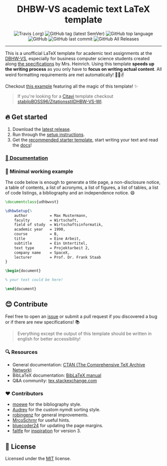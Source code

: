 <div align=center>
<h1>DHBW-VS academic text LaTeX template</h1>

![Travis (.org)](https://img.shields.io/travis/skyfrk/dhbw-vs-latex-template?style=flat&color=brightgreen) ![GitHub tag (latest SemVer)](https://img.shields.io/github/tag/skyfrk/dhbw-vs-latex-template?color=brightgreen&label=version) ![GitHub top language](https://img.shields.io/github/languages/top/skyfrk/dhbw-vs-latex-template?style=flat&color=brightgreen) ![GitHub](https://img.shields.io/github/license/skyfrk/dhbw-vs-latex-template?color=brightgreen) ![GitHub last commit](https://img.shields.io/github/last-commit/skyfrk/dhbw-vs-latex-template) ![GitHub All Releases](https://img.shields.io/github/downloads/skyfrk/dhbw-vs-latex-template/total?style=flat&color=brightgreen)
</div>

---

This is a unofficial LaTeX template for academic text assignments at the [DBHW-VS](https://www.dhbw-vs.de/), especially for business computer science students created along [the specifications](docs/dhbw-text-requirements-2017.md) by Mrs. Heinrich. Using this template **speeds up the writing process** as you only have to **focus on writing actual content**. All weird formatting requirements are met automatically! :beer::sunglasses::v:

Checkout [this example](./docs/examples/full/full.pdf) featuring all the magic of this template! :sparkles:

>If you're looking for a [Citavi](https://www.citavi.com/) template checkout [stabiloBOSS96/ZitationsstilDHBW-VS-WI](https://github.com/stabiloBOSS96/ZitationsstilDHBW-VS-WI).

## :fire: Get started

1. Download the [latest release](https://github.com/skyfrk/dhbw-vs-latex-template/releases/latest).
2. Run through the [setup instructions](./docs/setup.md).
3. Get the [recommended starter template](./docs/examples/starter-recommended), start writing your text and read the [docs](./docs/writing.md)!

### [:open_book: Documentation](./docs/writing.md)

### :file_folder: Minimal working example

The code below is enough to generate a title page, a non-disclosure notice, a table of contents, a list of acronyms, a list of figures, a list of tables, a list of code listings, a bibliography and an independence notice. :smile:

```tex
\documentclass{udhbwvst}

\dhbwSetup{%
    author          = Max Mustermann,
    faculty         = Wirtschaft,
    field of study  = Wirtschaftsinformatik,
    academic year   = 1990,
    course          = B,
    title           = Eine Arbeit,
    subtitle        = Ein Untertitel,
    text type       = Projektarbeit 2,
    company name    = SpaceX,
    lecturer        = Prof. Dr. Frank Staab
}

\begin{document}

% your text could be here!

\end{document}
```

## :blush: Contribute

Feel free to open an [issue](https://github.com/skyfrk/dhbw-vs-latex-template/issues) or submit a pull request if you discovered a bug or if there are new specifications! :books:

> Everything except the output of this template should be written in english for better accessibility!

### :mag: Resources

* General documentation: [CTAN (The Comprehensive TeX Archive Network)](https://www.ctan.org/)
* BibLaTeX documentation: [BibLaTeX manual](https://www.ctan.org/pkg/biblatex)
* Q&A community: [tex.stackexchange.com](https://tex.stackexchange.com/)

### :heart: Contributors

* [moewe](https://tex.stackexchange.com/users/35864/moewe) for the bibliography style.
* [Audrey](https://tex.stackexchange.com/users/4483/audrey) for the custom nymdt sorting style.
* [robingenz](https://github.com/robingenz) for general improvements.
* [MrcoSchrnr](https://github.com/MrcoSchrnr) for useful hints.
* [bluecoder24](https://github.com/bluecoder24) for updating the page margins.
* [faltfe](https://github.com/faltfe) for [inspiration](https://github.com/faltfe/iodhbwm) for version 3.

## :page_facing_up: License

Licensed under the [MIT](https://opensource.org/licenses/mit-license.php) license.
